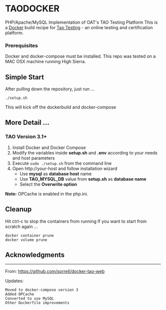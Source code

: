 # TAODOCKER

PHP/Apache/MySQL Implementation of OAT's TAO Testing Platform
This is a [Docker](https://www.docker.com/) build recipe for [Tao Testing](http://taotesting.com/)  - an online testing and certification platform.

### Prerequisites

Docker and docker-compose must be installed.
This repo was tested on a MAC OSX machine running High Sierra.

## Simple Start

After pulling down the repository, just run ...
```
./setup.sh
```
This will kick off the dockerbuild and docker-compose

## More Detail ...
### TAO Version 3.1+
1. Install Docker and Docker Compose
2. Modify the variables inside **setup.sh** and **.env** according to your needs and host parameters
3. Execute `sudo ./setup.sh` from the command line
4. Open http://your-host and follow installation wizard
    * Use **mysql** as **database host** name
    * Use **TAO_MYSQL_DB** value from **setup.sh** as **database name**
    * Select the **Overwrite option**

**Note:** OPCache is enabled in the php.ini.


## Cleanup
Hit ctrl-c to stop the containers from running
If you want to start from scratch again ...

```
docker container prune
docker volume prune
```



## Acknowledgments

-----------------
From:  https://github.com/sorrell/docker-tao-web

Updates:

    Moved to docker-compose version 3
    Added OPCache
    Converted to use MySQL
    Other Dockerfile improvements





